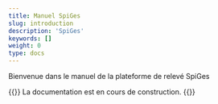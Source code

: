 ```yaml
---
title: Manuel SpiGes
slug: introduction
description: 'SpiGes'
keywords: []
weight: 0
type: docs
---
```


Bienvenue dans le manuel de la plateforme de relevé SpiGes 

{{<alert color="info">}}
La documentation est en cours de construction.
{{</alert>}}
